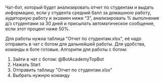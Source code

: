 Чат-бот, который будет анализировать отчет по студентам и выдать информацию, 
если у студента средний балл за домашнюю работу, аудиторную работу и экзамен ниже “3”,
анализировать % выполнения д/з студентами за 30 дней и присылать автоматическое сообщение, 
если этот процент ниже 50%.

Для работы нужна таблица "Отчет по студентам.xlsx", её надо отправить в чат с ботом для дальнейшей работы. Для удобства, команды в боте готовые.
Алгоритм для работы с ботом:
1. Зайти в чат с ботом: @BotAcademyTopBot
2. Нажать Start
3. Отправить таблицу "Отчет по студентам.xlsx"
4. Выбрать нужную команду
